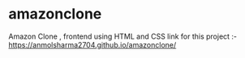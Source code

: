 # amazonclone
Amazon Clone , frontend using HTML and CSS
link for this project :- https://anmolsharma2704.github.io/amazonclone/
